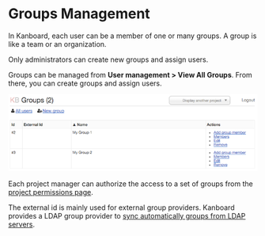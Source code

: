 Groups Management
=================

In Kanboard, each user can be a member of one or many groups.
A group is like a team or an organization.

Only administrators can create new groups and assign users.

Groups can be managed from **User management > View All Groups**.
From there, you can create groups and assign users.

![Group Management](../screenshots/groups-management.png)

Each project manager can authorize the access to a set of groups from the [project permissions page](project-permissions.markdown).

The external id is mainly used for external group providers.
Kanboard provides a LDAP group provider to [sync automatically groups from LDAP servers](ldap-group-sync.markdown).

